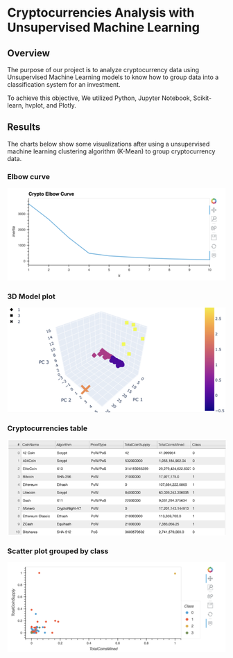 # Cryptocurrencies Analysis with Unsupervised Machine Learning

## Overview

The purpose of our project is to analyze cryptocurrency data using Unsupervised Machine Learning models to know how to group data into a classification system for an investment.

To achieve this objective, We utilized Python, Jupyter Notebook, Scikit-learn, hvplot, and Plotly.

## Results

The charts below show some visualizations after using a unsupervised machine learning clustering algorithm (K-Mean) to group cryptocurrency data.

### Elbow curve
![Alt text](/Resources/elbow_curve.png "imagen1")

### 3D Model plot
![Alt text](/Resources/3d_model.png "imagen2")

### Cryptocurrencies table
![Alt text](/Resources/table.png "imagen3")

### Scatter plot grouped by class
![Alt text](/Resources/scatterplot.png "imagen4")
